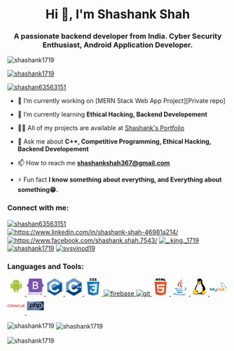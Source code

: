 <h1 align="center">Hi 👋, I'm Shashank Shah</h1>
<h3 align="center">A passionate backend developer from India. Cyber Security Enthusiast, Android Application Developer.</h3>

<p align="left"> <img src="https://komarev.com/ghpvc/?username=shashank1719&label=Profile%20views&color=0e75b6&style=flat" alt="shashank1719" /> </p>

<p align="left"> <a href="https://github.com/ryo-ma/github-profile-trophy"><img src="https://github-profile-trophy.vercel.app/?username=shashank1719" alt="shashank1719" /></a> </p>

<p align="left"> <a href="https://twitter.com/shashan63563151" target="blank"><img src="https://img.shields.io/twitter/follow/shashan63563151?logo=twitter&style=for-the-badge" alt="shashan63563151" /></a> </p>

- 🔭 I’m currently working on [MERN Stack Web App Project][Private repo]

- 🌱 I’m currently learning **Ethical Hacking, Backend Developement**

<!-- - 👯 I’m looking to collaborate on [MERN Stack Web App Project](#) -->

<!-- - 🤝 I’m looking for help with [MERN Stack Web App Project](#) -->

- 👨‍💻 All of my projects are available at [Shashank's Portfolio](https://20dcs116.wixsite.com/shashank-shah)

- 💬 Ask me about **C++, Competitive Programming, Ethical Hacking, Backend Developement**

- 📫 How to reach me **shashankshah367@gmail.com**

- ⚡ Fun fact **I know something about everything, and Everything about something😁.**

<h3 align="left">Connect with me:</h3>
<p align="left">
<a href="https://twitter.com/shashan63563151" target="blank"><img align="center" src="https://raw.githubusercontent.com/rahuldkjain/github-profile-readme-generator/master/src/images/icons/Social/twitter.svg" alt="shashan63563151" height="30" width="40" /></a>
<a href="https://linkedin.com/in/shashank-shah-46981a214" target="blank"><img align="center" src="https://raw.githubusercontent.com/rahuldkjain/github-profile-readme-generator/master/src/images/icons/Social/linked-in-alt.svg" alt="https://www.linkedin.com/in/shashank-shah-46981a214/" height="30" width="40" /></a>
<a href="https://fb.com/shashank.shah.7543/" target="blank"><img align="center" src="https://raw.githubusercontent.com/rahuldkjain/github-profile-readme-generator/master/src/images/icons/Social/facebook.svg" alt="https://www.facebook.com/shashank.shah.7543/" height="30" width="40" /></a>
<a href="https://instagram.com/_.king._1719" target="blank"><img align="center" src="https://raw.githubusercontent.com/rahuldkjain/github-profile-readme-generator/master/src/images/icons/Social/instagram.svg" alt="_.king._1719" height="30" width="40" /></a>
<a href="https://www.codechef.com/users/shashank1719" target="blank"><img align="center" src="https://cdn.jsdelivr.net/npm/simple-icons@3.1.0/icons/codechef.svg" alt="shashank1719" height="30" width="40" /></a>
<a href="https://www.hackerrank.com/svsvinod19" target="blank"><img align="center" src="https://raw.githubusercontent.com/rahuldkjain/github-profile-readme-generator/master/src/images/icons/Social/hackerrank.svg" alt="svsvinod19" height="30" width="40" /></a>
</p>

<h3 align="left">Languages and Tools:</h3>
<p align="left"> <a href="https://developer.android.com" target="_blank" rel="noreferrer"> <img src="https://raw.githubusercontent.com/devicons/devicon/master/icons/android/android-original-wordmark.svg" alt="android" width="40" height="40"/> </a> <a href="https://getbootstrap.com" target="_blank" rel="noreferrer"> <img src="https://raw.githubusercontent.com/devicons/devicon/master/icons/bootstrap/bootstrap-plain-wordmark.svg" alt="bootstrap" width="40" height="40"/> </a> <a href="https://www.cprogramming.com/" target="_blank" rel="noreferrer"> <img src="https://raw.githubusercontent.com/devicons/devicon/master/icons/c/c-original.svg" alt="c" width="40" height="40"/> </a> <a href="https://www.w3schools.com/cpp/" target="_blank" rel="noreferrer"> <img src="https://raw.githubusercontent.com/devicons/devicon/master/icons/cplusplus/cplusplus-original.svg" alt="cplusplus" width="40" height="40"/> </a> <a href="https://www.w3schools.com/css/" target="_blank" rel="noreferrer"> <img src="https://raw.githubusercontent.com/devicons/devicon/master/icons/css3/css3-original-wordmark.svg" alt="css3" width="40" height="40"/> </a> <a href="https://firebase.google.com/" target="_blank" rel="noreferrer"> <img src="https://www.vectorlogo.zone/logos/firebase/firebase-icon.svg" alt="firebase" width="40" height="40"/> </a> <a href="https://git-scm.com/" target="_blank" rel="noreferrer"> <img src="https://www.vectorlogo.zone/logos/git-scm/git-scm-icon.svg" alt="git" width="40" height="40"/> </a> <a href="https://www.w3.org/html/" target="_blank" rel="noreferrer"> <img src="https://raw.githubusercontent.com/devicons/devicon/master/icons/html5/html5-original-wordmark.svg" alt="html5" width="40" height="40"/> </a> <a href="https://www.java.com" target="_blank" rel="noreferrer"> <img src="https://raw.githubusercontent.com/devicons/devicon/master/icons/java/java-original.svg" alt="java" width="40" height="40"/> </a> <a href="https://www.linux.org/" target="_blank" rel="noreferrer"> <img src="https://raw.githubusercontent.com/devicons/devicon/master/icons/linux/linux-original.svg" alt="linux" width="40" height="40"/> </a> <a href="https://www.mysql.com/" target="_blank" rel="noreferrer"> <img src="https://raw.githubusercontent.com/devicons/devicon/master/icons/mysql/mysql-original-wordmark.svg" alt="mysql" width="40" height="40"/> </a> <a href="https://www.oracle.com/" target="_blank" rel="noreferrer"> <img src="https://raw.githubusercontent.com/devicons/devicon/master/icons/oracle/oracle-original.svg" alt="oracle" width="40" height="40"/> </a> <a href="https://www.php.net" target="_blank" rel="noreferrer"> <img src="https://raw.githubusercontent.com/devicons/devicon/master/icons/php/php-original.svg" alt="php" width="40" height="40"/> </a> </p>

<p><img align="left" src="https://github-readme-stats.vercel.app/api/top-langs?username=shashank1719&show_icons=true&locale=en&layout=compact" alt="shashank1719" /></p>

<p>&nbsp;<img align="center" src="https://github-readme-stats.vercel.app/api?username=shashank1719&show_icons=true&locale=en" alt="shashank1719" /></p>

<p><img align="center" src="https://github-readme-streak-stats.herokuapp.com/?user=shashank1719&" alt="shashank1719" /></p>
